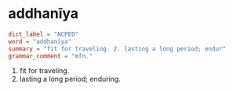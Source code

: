 # addhanīya

``` toml
dict_label = "NCPED"
word = "addhanīya"
summary = "fit for traveling. 2. lasting a long period; endur"
grammar_comment = "mfn."
```

1. fit for traveling.
2. lasting a long period; enduring.

